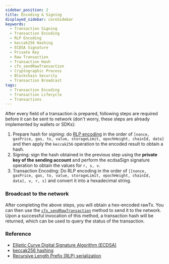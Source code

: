 ```yaml
---
sidebar_position: 2
title: Encoding & Signing
displayed_sidebar: coreSidebar
keywords:
  - Transaction Signing
  - Transaction Encoding
  - RLP Encoding
  - keccak256 Hashing
  - ECDSA Signature
  - Private Key
  - Raw Transaction
  - Transaction Hash
  - cfx_sendRawTransaction
  - Cryptographic Process
  - Blockchain Security
  - Transaction Broadcast
tags:
  - Transaction Encoding
  - Transaction Lifecycle
  - Transactions
---
```


After every field of a transaction is prepared, following steps are required before it can be sent to network (don't worry, these steps are already implemented by wallets or SDKs):

1. Prepare hash for signing: do [RLP encoding](https://ethereum.org/en/developers/docs/data-structures-and-encoding/rlp/) in the order of `[nonce, gasPrice, gas, to, value, storageLimit, epochHeight, chainId, data]` and then apply the `keccak256` operation to the encoded result to obtain a hash.
2. Signing: sign the hash obtained in the previous step using the **private key of the sending account** and perform the ecdsaSign signature operation to obtain the values for `r, s, v`.
3. Transaction Encoding: Do RLP encoding in the order of `[[nonce, gasPrice, gas, to, value, storageLimit, epochHeight, chainId, data], v, r, s]` and convert it into a hexadecimal string.

### Broadcast to the network

After completing the above steps, you will obtain a hex-encoded rawTx. You can then use the [`cfx_sendRawTransaction`](../../build/json-rpc/cfx-namespace.md#cfx_sendrawtransaction) method to send it to the network. Upon a successful invocation of this method, a transaction hash will be returned, which can be used to query the status of the transaction.

### Reference

- [Elliptic Curve Digital Signature Algorithm (ECDSA)](https://fitsaleem.medium.com/ethereums-elliptic-curve-digital-signature-algorithm-ecdsa-88e1659f4879#:~:text=ECDSA%20is%20used%20in%20Ethereum,included%20in%20the%20transaction%20data.)
- [keccak256 hashing](https://ethereum.org/en/glossary/#keccak-256)
- [Recursive Length Prefix (RLP) serialization](https://ethereum.org/en/developers/docs/data-structures-and-encoding/rlp/)
